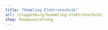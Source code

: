 ```yaml
---
title: "Hümmling Elektrotechnik"
url: /cloppenburg/huemmling-elektrotechnik/
shop: Raumausstattung
---
```

